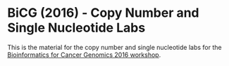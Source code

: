 # BiCG (2016) - Copy Number and Single Nucleotide Labs

This is the material for the copy number and single nucleotide labs for the [Bioinformatics for Cancer Genomics 2016 workshop](http://bioinformatics.ca/workshops/2016/bioinformatics-cancer-genomics-2016).



